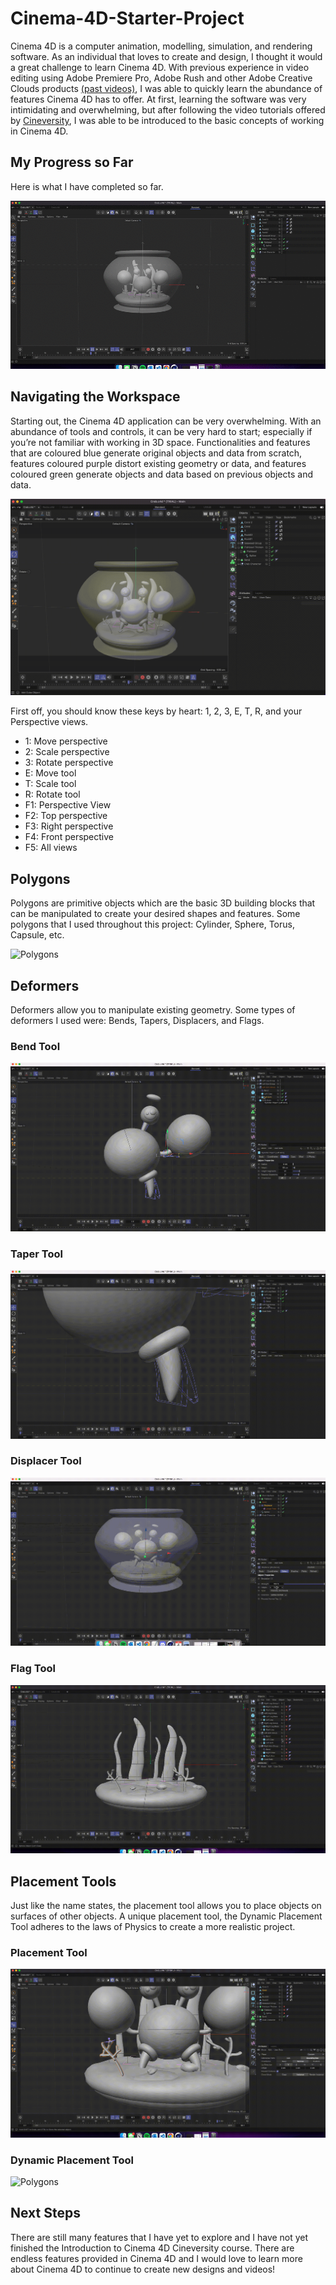 # Cinema-4D-Starter-Project
Cinema 4D is a computer animation, modelling, simulation, and rendering software. As an individual that loves to create and design, I thought it would a great challenge to learn Cinema 4D. With previous experience in video editing using Adobe Premiere Pro, Adobe Rush and other Adobe Creative Clouds products [(past videos)](https://www.youtube.com/watch?v=jCEpHFLz5LQ), I was able to quickly learn the abundance of features Cinema 4D has to offer. At first, learning the software was very intimidating and overwhelming, but after following the video tutorials offered by [Cineversity](https://www.cineversity.com/vidplaylist/getting_started_in_cinema_4d_r25/getting_started_in_cinema_4d_01_series_overview_r25), I was able to be introduced to the basic concepts of working in Cinema 4D.  

## My Progress so Far
Here is what I have completed so far. 

![360 View](/app-demo/360-view-w-fishbowl.gif)

## Navigating the Workspace
Starting out, the Cinema 4D application can be very overwhelming. With an abundance of tools and controls, it can be very hard to start; especially if you’re not familiar with working in 3D space. Functionalities and features that are coloured blue generate original objects and data from scratch, features coloured purple distort existing geometry or data, and features coloured green generate objects and data based on previous objects and data.

![Features](/app-demo/Features.gif)

First off, you should know these keys by heart: 1, 2, 3, E, T, R, and your Perspective views.
- 1: Move perspective
- 2: Scale perspective
- 3: Rotate perspective
- E: Move tool
- T: Scale tool
- R: Rotate tool
- F1: Perspective View
- F2: Top perspective
- F3: Right perspective
- F4: Front perspective
- F5: All views

## Polygons
Polygons are primitive objects which are the basic 3D building blocks that can be manipulated to create your desired shapes and features. Some polygons that I used throughout this project: Cylinder, Sphere, Torus, Capsule, etc.

![Polygons](/app-demo/Polygons.gif)

## Deformers
Deformers allow you to manipulate existing geometry. Some types of deformers I used were: Bends, Tapers, Displacers, and Flags.

### Bend Tool
![Bend](/app-demo/Bending.gif)

### Taper Tool
![Taper](/app-demo/Taper.gif)

### Displacer Tool
![Displacer](/app-demo/Displacer.gif)

### Flag Tool
![Flag](/app-demo/Flag.gif)

## Placement Tools
Just like the name states, the placement tool allows you to place objects on surfaces of other objects. A unique placement tool, the Dynamic Placement Tool adheres to the laws of Physics to create a more realistic project.

### Placement Tool
![Polygons](/app-demo/Placement.gif)

### Dynamic Placement Tool
![Polygons](/app-demo/Dynamic-Placement.gif)

## Next Steps
There are still many features that I have yet to explore and I have not yet finished the Introduction to Cinema 4D Cineversity course. There are endless features provided in Cinema 4D and I would love to learn more about Cinema 4D to continue to create new designs and videos!









